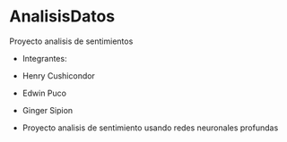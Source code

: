 # AnalisisDatos
Proyecto analisis de sentimientos
* Integrantes:
- Henry Cushicondor
- Edwin Puco
- Ginger Sipion

- Proyecto analisis de sentimiento usando redes neuronales profundas
